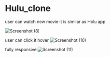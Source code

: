 
# Hulu_clone
user can watch  new movie it is similar as Holu app


![Screenshot (8)](https://user-images.githubusercontent.com/79249131/123152757-8d83e380-d482-11eb-9a13-3d6dc7b08405.png)

user can click it hover
![Screenshot (10)](https://user-images.githubusercontent.com/79249131/123152736-865cd580-d482-11eb-957a-5ee0a805321f.png)

fully responsive 
![Screenshot (11)](https://user-images.githubusercontent.com/79249131/123152767-91b00100-d482-11eb-8765-6f38117f7433.png)
